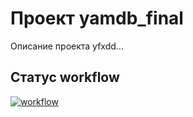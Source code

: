 # Проект yamdb_final
Описание  проекта yfxdd...

## Статус workflow
[![workflow](https://github.com/anxeity/yamdb_final/actions/workflows/yamdb_workflow.yml/badge.svg?branch=master)](https://github.com/anxeity/yamdb_final/actions/workflows/yamdb_workflow.yml)